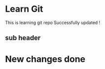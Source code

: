 # Learn Git

This is learning git repo
Successfully updated !

## sub header

<h1> New changes  done </h1>
